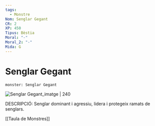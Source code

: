 ```yaml
---
tags:
  - Monstre
Nom: Senglar Gegant
CR: 2
XP: 450
Tipus: Bèstia
Moral: "-"
Moral_2: "-"
Mida: G
---
```

# Senglar Gegant

```statblock
monster: Senglar Gegant
```

![Senglar Gegant_imatge | 240](https://static.wikia.nocookie.net/2115d2ab-a5b3-47d3-9190-0b0493d5f915/scale-to-width/755)

DESCRIPCIÓ: 
Senglar dominant i agressiu, lidera i protegeix ramats de senglars.

[[Taula de Monstres]]